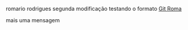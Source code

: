 romario rodrigues
segunda modificação
testando o formato [Git Roma](https://github.com/romariornj)

mais uma mensagem
